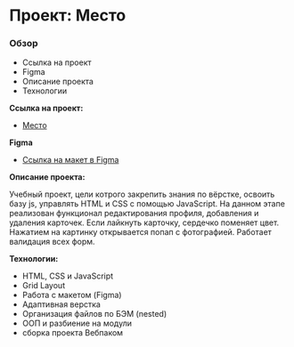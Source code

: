 # Проект: Место

### Обзор

* Ссылка на проект
* Figma
* Описание проекта
* Технологии

**Ссылка на проект:**
* [Место](https://alexandrvalgamov.github.io/mesto/)

**Figma**

* [Ссылка на макет в Figma](https://www.figma.com/file/2cn9N9jSkmxD84oJik7xL7/JavaScript.-Sprint-4?node-id=0%3A1)

**Описание проекта:**

Учебный проект, цели котрого закрепить знания по вёрстке, освоить базу js, управлять HTML и CSS с помощью JavaScript. На данном этапе реализован функционал редактирования профиля, добавления и удаления карточек. Если лайкнуть карточку, сердечко поменяет цвет. Нажатием на картинку открывается попап с фотографией. Работает валидация всех форм.

**Технологии:**

* HTML, CSS и JavaScript
* Grid Layout
* Работа с макетом (Figma)
* Адаптивная верстка
* Организация файлов по БЭМ (nested)
* ООП и разбиение на модули
* сборка проекта Вебпаком
